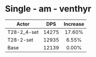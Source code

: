 # Single - am - venthyr
| Actor | DPS | Increase |
|---|:---:|:---:|
|T28-2_4-set|14275|17.60%|
|T28-2-set|12935|6.55%|
|Base|12139|0.00%|
